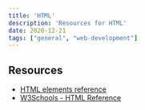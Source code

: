 ```yaml
---
title: 'HTML'
description: 'Resources for HTML'
date: 2020-12-21
tags: ["general", "web-development"]
---
```


## Resources

- [HTML elements reference](https://developer.mozilla.org/en-US/docs/Web/HTML/Element)
- [W3Schools - HTML Reference](https://www.w3schools.com/TAGS/)
